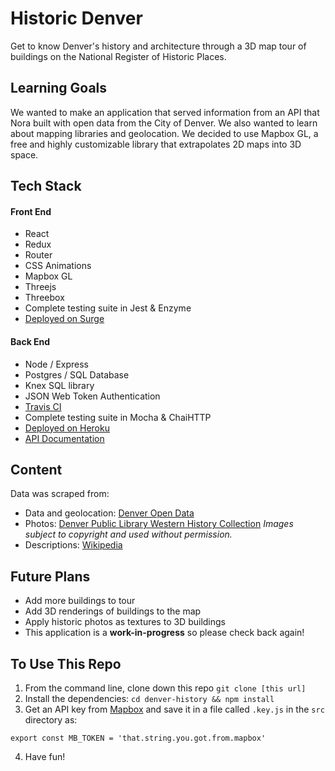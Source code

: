 # Historic Denver

Get to know Denver's history and architecture through a 3D map tour of buildings on the National Register of Historic Places. 

## Learning Goals
We wanted to make an application that served information from an API that Nora built with open data from the City of Denver. We also wanted to learn about mapping libraries and geolocation. We decided to use Mapbox GL, a free and highly customizable library that extrapolates 2D maps into 3D space. 

## Tech Stack
#### Front End
* React
* Redux 
* Router
* CSS Animations
* Mapbox GL
* Threejs 
* Threebox
* Complete testing suite in Jest & Enzyme
* [Deployed on Surge](http://historicdenver.surge.sh)

#### Back End
* Node / Express
* Postgres / SQL Database
* Knex SQL library
* JSON Web Token Authentication
* [Travis CI](http://travis-ci.org/nogully/denver-history)
* Complete testing suite in Mocha & ChaiHTTP
* [Deployed on Heroku](http://denver-history.herokuapp.com)
* [API Documentation](http://github.com/nogully/denver-history)

## Content
Data was scraped from: 
* Data and geolocation: [Denver Open Data](https://www.denvergov.org/opendata)
* Photos: [Denver Public Library Western History Collection](http://digital.denverlibrary.org/) *Images subject to copyright and used without permission.*   
* Descriptions: [Wikipedia](http://wikipedia.org)

## Future Plans
* Add more buildings to tour
* Add 3D renderings of buildings to the map
* Apply historic photos as textures to 3D buildings
* This application is a **work-in-progress** so please check back again! 

## To Use This Repo
1. From the command line, clone down this repo `git clone [this url]`
2. Install the dependencies: `cd denver-history && npm install`
3. Get an API key from [Mapbox](http://mapbox.com) and save it in a file called `.key.js` in the `src` directory as: 
```
export const MB_TOKEN = 'that.string.you.got.from.mapbox'
```
4. Have fun! 

